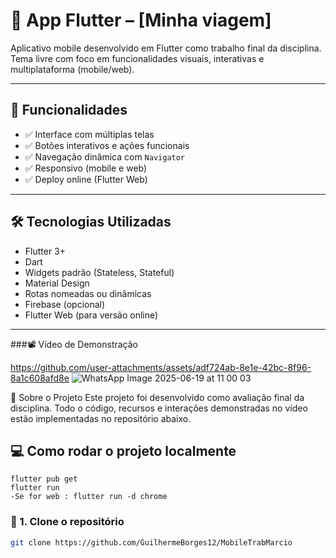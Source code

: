 # 📱 App Flutter – [Minha viagem]

Aplicativo mobile desenvolvido em Flutter como trabalho final da disciplina.  
Tema livre com foco em funcionalidades visuais, interativas e multiplataforma (mobile/web).

---

## 🚀 Funcionalidades

- ✅ Interface com múltiplas telas
- ✅ Botões interativos e ações funcionais
- ✅ Navegação dinâmica com `Navigator`
- ✅ Responsivo (mobile e web)
- ✅ Deploy online (Flutter Web)

---

## 🛠️ Tecnologias Utilizadas

- Flutter 3+
- Dart
- Widgets padrão (Stateless, Stateful)
- Material Design
- Rotas nomeadas ou dinâmicas
- Firebase (opcional)
- Flutter Web (para versão online)

---
###📽️ Vídeo de Demonstração

https://github.com/user-attachments/assets/adf724ab-8e1e-42bc-8f96-8a1c608afd8e
![WhatsApp Image 2025-06-19 at 11 00 03](https://github.com/user-attachments/assets/b8708aa2-85be-460f-a844-080210064e7d)

🧠 Sobre o Projeto
Este projeto foi desenvolvido como avaliação final da disciplina. Todo o código, recursos e interações demonstradas no vídeo estão implementadas no repositório abaixo.

## 💻 Como rodar o projeto localmente
    flutter pub get
    flutter run
    -Se for web : flutter run -d chrome

### 🔹 1. Clone o repositório

```bash
git clone https://github.com/GuilhermeBorges12/MobileTrabMarcio

